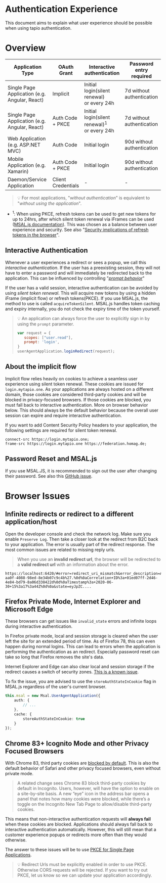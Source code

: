 
# Authentication Experience

This document aims to explain what user experience should be possible when using tapio authentication.

# Overview

| Application Type                              | OAuth Grant        | Interactive authentication                                  | Password entry required    |
| --------------------------------------------- | ------------------ | ----------------------------------------------------------- | -------------------------- |
| Single Page Application (e.g. Angular, React) | Implicit           | Initial login(silent renewal) <br/> or every 24h             | 7d without authentication  |
| Single Page Application (e.g. Angular, React) | Auth Code + PKCE   | Initial login(silent renewal)<sup>1</sup> <br/> or every 24h | 7d without authentication  |
| Web Application (e.g. ASP.NET MVC)            | Auth Code          | Initial login                                               | 90d without authentication |
| Mobile Application (e.g. Xamarin)             | Auth Code + PKCE   | Initial login                                               | 90d without authentication |
| Daemon/Service Application                    | Client Credentials | -                                                           | -                          |

> 💡 For most applications, "*without authentication*" is equivalent to "*without using the application*".

- <sup>1</sup>: When using PKCE, refresh tokens can be used to get new tokens for up to 24hrs, after which silent token renewal via iFrames can be used ([MSAL.js documentation](https://github.com/AzureAD/microsoft-authentication-library-for-js/blob/dev/lib/msal-browser/docs/token-lifetimes.md#token-renewal)). This was chosen as a balance between user experience and security. See also "[Security implications of refresh tokens in the browser](https://docs.microsoft.com/en-us/azure/active-directory/develop/reference-third-party-cookies-spas#security-implications-of-refresh-tokens-in-the-browser)".


## Interactive Authentication
Whenever a user experiences a redirect or sees a popup, we call this *interactive authentication*. If the user has a preexisting session, they will not have to enter a password and will immediately be redirected back to the application. This can be influenced by controlling "[*prompt behavior*](https://docs.microsoft.com/en-us/azure/active-directory/develop/msal-js-prompt-behavior)"

If the user has a valid session, interactive authentication can be avoided by using *silent token renewal*. This will acquire new tokens by using a hidden iFrame (implicit flow) or refresh tokens(PKCE). If you use MSAL.js, the method to use is called `acquireTokenSilent`. MSAL.js handles token caching and expiry internally, you do not check the expiry time of the token yourself.

> 💡 An application can always force the user to explicitly sign in by using the `prompt` parameter.
> ```javascript
> var request = {
>    scopes: ["user.read"],
>    prompt: 'login',
> }
> userAgentApplication.loginRedirect(request);
> ```

## About the implicit flow
Implicit flow relies heavily on cookies to achieve a seamless user experience using silent token renewal. These cookies are issued for `login.mytapio.one`. As your applications are always hosted on a different domain, those cookies are considered third-party cookies and will be blocked in privacy-focused browsers. If those cookies are blocked, you must fall back to interactive authentication. More on browser behavior below. This should always be the default behavior because the overall user session can expire and require interactive authentication.

If you want to add Content Security Policy headers to your application, the following settings are required for silent token renewal.

```
connect-src https://login.mytapio.one;
frame-src https://login.mytapio.one https://federation.homag.de;
```

## Password Reset and MSAL.js
If you use MSAL.JS, it is recommended to sign out the user after changing their password. See also this [GitHub issue](https://github.com/AzureAD/microsoft-authentication-library-for-js/issues/440).

# Browser Issues

## Infinite redirects or redirect to a different application/host
Open the developer console and check the network log. Make sure you enable `Preserve Log`. Then take a closer look at the redirect from B2C back to your application. The error is usually part of the redirect response. The most common issues are related to missing reply urls. 

> When you use an **invalid redirect url**, the browser will be redirected to a **valid redirect url** with an information about the error. 

```
https://localhost:6420/#error=redirect_uri_mismatch&error_description=AADB2C90006%3a+The+redirect+URI+%27http%3a%2f%2flocalhost%3a6421%2f%27+provided+in+the+request+is+not+registered+for+the+client+id+%27a76b9dc0-aa0f-4088-98ed-8e34b07c9c4b%27.%0d%0aCorrelation+ID%3a+01ed07ff-2d46-4e84-bd79-8a06d338422d%0d%0aTimestamp%3a+2020-06-30+15%3a17%3a44Z%0d%0a&state=eyJpZC....
```


## Firefox Private Mode, Internet Explorer and Microsoft Edge
These browsers can get issues like `invalid_state` errors and infinite loops during interactive authentication.

In Firefox private mode, local and session storage is cleared when the user left the site for an extended period of time. As of Firefox 78, this can even happen during normal logins. This can lead to errors when the application is performing the authentication as an redirect. Especially password reset can take so long that Firefox removes the site's data.

Internet Explorer and Edge can also clear local and session storage if the redirect causes a switch of security zones. [This is a known issue](https://docs.microsoft.com/en-us/azure/active-directory/develop/msal-js-known-issues-ie-edge-browsers).

To fix the issue, you are advised to use the `storeAuthStateInCookie` flag in MSAL.js regardless of the user's current browser.

```typescript
this.msal = new Msal.UserAgentApplication({
    auth: {
        // ...
    },
    cache: {
        storeAuthStateInCookie: true
    }
});
```

## Chrome 83+ Icognito Mode and other Privacy Focused Browsers
With Chrome 83, third party cookies are [blocked by default](https://9to5google.com/2020/05/19/chrome-83-mac-windows-stable/). This is also the default behavior of Safari and other privacy focused browsers, even without private mode.
> A related change sees Chrome 83 block third-party cookies by default in Incognito. Users, however, will have the option to enable on a site-by-site basis. A new “eye” icon in the address bar opens a panel that notes how many cookies were blocked, while there’s a toggle on the Incognito New Tab Page to allow/disable third-party cookies.

This means that non-interactive authentication requests will **always fail** when these cookies are blocked. Applications should always fall back to interactive authentication automatically. However, this will still mean that a customer experience popups or redirects more often than they would otherwise.

The answer to these issues will be to use [PKCE for Single Page Applications](https://docs.microsoft.com/en-us/azure/active-directory/develop/reference-third-party-cookies-spas).

> 💡 Redirect Urls must be explicitly enabled in order to use PKCE. Otherwise CORS requests will be rejected. If you want to try out PKCE, let us know so we can update your application accordingly.

